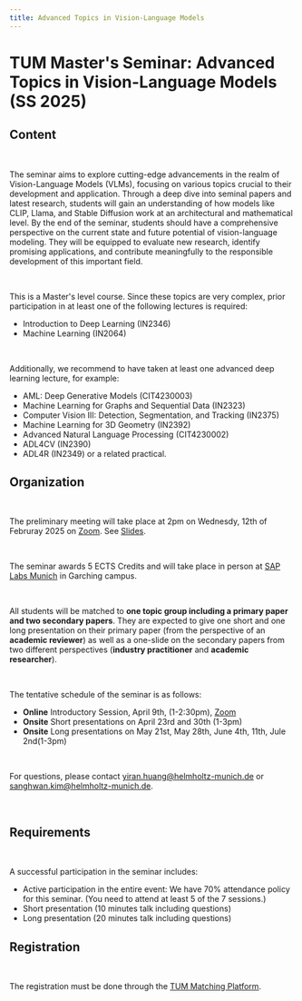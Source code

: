 ```yaml
---
title: Advanced Topics in Vision-Language Models
---
```

# TUM Master's Seminar: Advanced Topics in Vision-Language Models (SS 2025)

## Content

</br>

The seminar aims to explore cutting-edge advancements in the realm of Vision-Language Models (VLMs), focusing on various topics crucial to their development and application. Through a deep dive into seminal papers and latest research, students will gain an understanding of how models like CLIP, Llama, and Stable Diffusion work at an architectural and mathematical level. By the end of the seminar, students should have a comprehensive perspective on the current state and future potential of vision-language modeling. They will be equipped to evaluate new research, identify promising applications, and contribute meaningfully to the responsible development of this important field.

</br>

This is a Master's level course. Since these topics are very complex, prior participation in at least one of the following lectures is required:
- Introduction to Deep Learning (IN2346)
- Machine Learning (IN2064)

</br>

Additionally, we recommend to have taken at least one advanced deep learning lecture, for example:
- AML: Deep Generative Models (CIT4230003)
- Machine Learning for Graphs and Sequential Data (IN2323)
- Computer Vision III: Detection, Segmentation, and Tracking (IN2375)
- Machine Learning for 3D Geometry (IN2392)
- Advanced Natural Language Processing (CIT4230002)
- ADL4CV (IN2390)
- ADL4R (IN2349)
or a related practical.

## Organization

</br>

The preliminary meeting will take place at 2pm on Wednesdy, 12th of Februray 2025 on [Zoom](https://tum-conf.zoom-x.de/j/8713460070?pwd=SEd6a2QycjF0VnMzOGVDOXpuNzkwQT09). See [Slides](https://drive.google.com/file/d/1INDmalibspXghQrTBPgGS65rygeZ9sjJ/view?usp=drive_link).

</br>

The seminar awards 5 ECTS Credits and will take place in person at [SAP Labs Munich](https://www.google.com/maps/place/SAP+Labs+Munich+(MUE03)/@48.2637921,11.6667211,15.71z/data=!4m6!3m5!1s0x479e73ae34549fab:0xcf849163c0750852!8m2!3d48.2641469!4d11.6610809!16s%2Fg%2F11s93pl1ct?entry=ttu&g_ep=EgoyMDI1MDMwMi4wIKXMDSoJLDEwMjExNDUzSAFQAw%3D%3D) in Garching campus.

</br>

All students will be matched to __one topic group including a primary paper and two secondary papers__. They are expected to give one short and one long presentation on their primary paper (from the perspective of an __academic reviewer__) as well as a one-slide on the secondary papers from two different perspectives (__industry practitioner__ and __academic researcher__).

</br>

The tentative schedule of the seminar is as follows:
- __Online__ Introductory Session, April 9th, (1-2:30pm), [Zoom](https://tum-conf.zoom-x.de/j/8713460070?pwd=SEd6a2QycjF0VnMzOGVDOXpuNzkwQT09)
- __Onsite__ Short presentations on April 23rd and 30th (1-3pm)
- __Onsite__ Long presentations on May 21st, May 28th, June 4th, 11th, Jule 2nd(1-3pm)

</br>

For questions, please contact yiran.huang@helmholtz-munich.de or sanghwan.kim@helmholtz-munich.de.

<!-- </br>

# Topics to select from:

### Foundation VLMs

</br>

1. Learning Transferable Visual Models From Natural Language Supervision (CLIP, https://arxiv.org/abs/2103.00020)
2. BLIP: Bootstrapping Language-Image Pre-training for Unified Vision-Language Understanding and Generation (https://arxiv.org/abs/2201.12086)
3. Visual Instruction Tuning (https://arxiv.org/abs/2304.08485)
4. CoDi-2: In-Context, Interleaved, and Interactive Any-to-Any Generation (https://arxiv.org/pdf/2311.18775.pdf)
5. High-Resolution Image Synthesis With Latent Diffusion Models (Stable Diffusion, https://arxiv.org/abs/2112.10752)

</br>

### Zero/few-shot learning in VLMs

</br>

1. Test-time Adaptation with CLIP Reward for Zero-shot Generalization in VLMs (https://arxiv.org/pdf/2305.18010.pdf)
2. DDCoT: Duty-Distinct Chain-of-Thought Prompting for Multimodal Reasoning in Language Models (https://arxiv.org/pdf/2310.16436.pdf)
3. Prompt, Generate, then Cache: Cascade of Foundation Models makes Strong Few-shot Learners (https://arxiv.org/pdf/2303.02151.pdf)
4. Waffling around for Performance: Visual Classification with Random Words and Broad Concepts (https://arxiv.org/pdf/2306.07282.pdf)
5. Learning Vision from Models Rivals Learning Vision from Data (https://arxiv.org/pdf/2312.17742.pdf)

</br>

### Language guidance in computer vision

</br>

1. DeViL: Decoding Vision features into Language (https://arxiv.org/abs/2309.01617)
2. Label-Free Concept Bottleneck Models (https://arxiv.org/abs/2304.06129)
3. Visual Classification via Description from Large Language Models (https://arxiv.org/abs/2210.07183)
4. ViperGPT: Visual Inference via Python Execution for Reasoning (https://arxiv.org/abs/2303.08128)
5. Image-free Classifier Injection for Zero-Shot Classification (https://arxiv.org/abs/2308.10599)

</br>

### Personalized text2image models

</br>

1. Adding Conditional Control to Text-to-Image Diffusion Models (ControlNet, https://arxiv.org/abs/2302.05543)
2. An Image is Worth One Word: Personalizing Text-to-Image Generation using Textual Inversion (https://textual-inversion.github.io/)
3. DreamBooth: Fine Tuning Text-to-Image Diffusion Models for Subject-Driven Generation (https://dreambooth.github.io/)
4. Differential Diffusion: Giving Each Pixel Its Strength (https://differential-diffusion.github.io/)
5. Anti-DreamBooth: Protecting users from personalized text-to-image synthesis (https://arxiv.org/pdf/2303.15433.pdf)

</br>

### Compositionality

</br>

1. Vision-by-Language for Training-Free Compositional Image Retrieval (https://arxiv.org/abs/2310.09291)
2. CoVR: Learning Composed Video Retrieval from Web Video Captions (https://imagine.enpc.fr/~ventural/covr/dataset/covr.pdf)
3. Zero-Shot Composed Image Retrieval with Textual Inversion (https://arxiv.org/abs/2303.15247)
4. Attend-and-Excite: Attention-Based Semantic Guidance for Text-to-Image Diffusion Models (https://arxiv.org/abs/2301.13826)
5. When and why vision-language models behave like bags-of-words, and what to do about it? (https://arxiv.org/abs/2210.01936) -->

</br>

## Requirements

</br>

A successful participation in the seminar includes:
- Active participation in the entire event: We have 70% attendance policy for this seminar. (You need to attend at least 5 of the 7 sessions.)
- Short presentation (10 minutes talk including questions)
- Long presentation (20 minutes talk including questions)

## Registration

</br>

The registration must be done through the [TUM Matching Platform](https://matching.in.tum.de/).